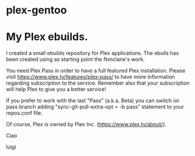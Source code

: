 # plex-gentoo

My Plex ebuilds.
================

I created a small ebuilds repository for Plex applications. The ebuils has been created using as starting point the fkmclane's work.

You need Plex Pass in order to have a full featured Plex installation. Please visit https://www.plex.tv/features/plex-pass/ to have more information regarding subscription to the service. Remember also that your subscription will help Plex to give you a better service!

If you prefer to work with the last "Pass" (a.k.a. Beta) you can switch on pass branch adding "sync-git-pull-extra-opt = -b pass" statement to your repos.conf file.

Of course, Plex is owned by Plex Inc. (https://www.plex.tv/about/).

Ciao

luigi
